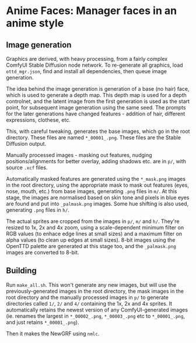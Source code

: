 # Anime Faces: Manager faces in an anime style
## Image generation
Graphics are derived, with heavy processing, from a fairly complex ComfyUI Stable Diffusion node network.
To re-generate all graphics, load `ottd_mgr.json`, find and install all dependencies, then queue image generation.

The idea behind the image generation is generation of a base (no hair) face, which is used to generate a depth map.
This depth map is used for a depth controlnet, and the latent image from the first generation is used as the start point, for subsequent image generation using the same seed.
The prompts for the later generations have changed features - addition of hair, different expressions, clothese, etc.

This, with careful tweaking, generates the base images, which go in the root directory. These files are named `*_00001_.png`.
These files are the Stable Diffusion output. 

Manually processed images - masking out features, nudging positions/alignments for better overlay, adding shadows etc. are in `p/`, with source `.xcf` files.

Automatically masked features are generated using the `*_mask.png` images in the root directory, using the appropriate mask to mask out features (eyes, nose, mouth, etc.) from base images, generating `.png` files in `m/`.
At this stage, the images are normalised based on skin tone and pixels in blue eyes are found and put into `_palmask.png` images.
Some hue shifting is also used, generating `.png` files in `h/`.

The actual sprites are cropped from the images in `p/`, `m/` and `h/`. They're resized to 1x, 2x and 4x zoom, using a scale-dependent minimum filter on RGB values (to enhace edge lines at small sizes) and a maximum filter on alpha values (to clean up edges at small sizes).
8-bit images using the OpenTTD palette are generated at this stage too, and the `_palmask.png` images are converted to 8-bit.

## Building
Run `make_all.sh`. This won't generate any new images, but will use the previously-generated images in the root directory, the mask images in the root directory and the manually processed images in `p/` to generate directories called `1/`, `2/` and `4/` containing the 1x, 2x and 4x sprites.
It automatically retains the newest version of any ComfyUI-generated images (ie. renames the largest in `*_00002_.png`, `*_00003_.png` etc to `*_00001_.png`, and just retains `*_00001_.png`).

Then it makes the NewGRF using `nmlc`.

